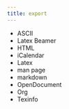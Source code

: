 ```yaml
---
title: export
---
```


* ASCII
* Latex Beamer
* HTML
* iCalendar
* Latex
* man page
* markdown
* OpenDocument
* Org
* Texinfo
